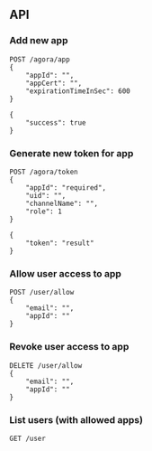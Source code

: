 ## API

### Add new app
```
POST /agora/app
{
    "appId": "",
    "appCert": "",
    "expirationTimeInSec": 600
}
```
```
{
    "success": true
}
```

### Generate new token for app
```
POST /agora/token
{
    "appId": "required",
    "uid": "",
    "channelName": "",
    "role": 1
}
```
```
{
    "token": "result"
}
```

### Allow user access to app
```
POST /user/allow
{
    "email": "",
    "appId": ""
}
```
### Revoke user access to app
```
DELETE /user/allow
{
    "email": "",
    "appId": ""
}
```
### List users (with allowed apps)
```
GET /user
```